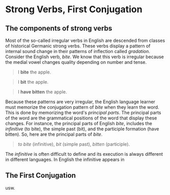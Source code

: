 

# Strong Verbs, First Conjugation


## The components of strong verbs

Most of the so-called irregular verbs in English are descended from classes of historical Germanic strong verbs. These verbs display a pattern of internal sound change in their patterns of inflection called _gradation_. Consider the English verb, _bite_. We know that this verb is irregular because the medial vowel changes quality depending on number and tense.

>I __bite__ the apple.

>I __bit__ the apple. 

>I __have bitten__ the apple. 

Because these patterns are very irregular, the English language learner must memorize the conjugation pattern of _bite_ when they learn the word. This is done by memorizing the word's _principal parts_. The principal parts of the word are the grammatical positions of the word that display these changes. For instance, the principal parts of English _bite_, includes the _infinitive_ (to bite), the simple past (bit), and the participle formation (have bitten). So, here are the principal parts of _bite_.

>_to bite_ (infinitive), _bit_ (simple past), _bitten_ (participle).

The _infinitive_ is often difficult to define and its execution is always different in different languages. In English the infinitive appears in 


## The First Conjugation

usw. 
